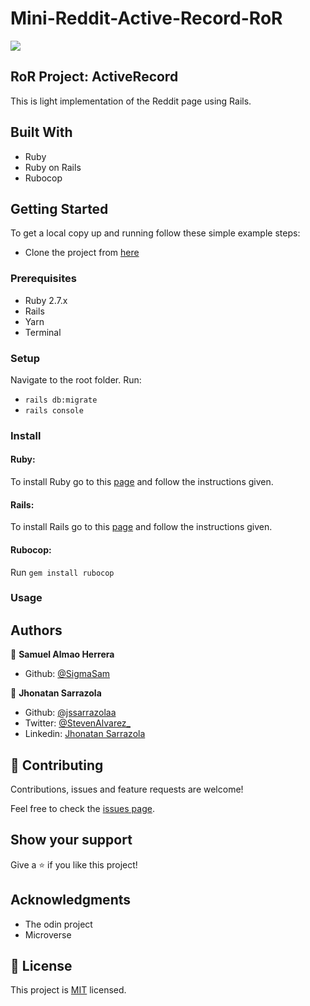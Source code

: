 # Mini-Reddit-Active-Record-RoR
![](https://img.shields.io/badge/Microverse-blueviolet)

## RoR Project: ActiveRecord

This is light implementation of the Reddit page using Rails.

## Built With

- Ruby
- Ruby on Rails
- Rubocop

## Getting Started

To get a local copy up and running follow these simple example steps:

- Clone the project from [here](https://github.com/jssarrazolaa/ActiveRecord-RoR)


### Prerequisites

- Ruby 2.7.x
- Rails
- Yarn
- Terminal

### Setup

Navigate to the root folder.
Run:
- `rails db:migrate`
- `rails console`

### Install

#### Ruby:

To install Ruby go to this [page](https://www.ruby-lang.org/en/) and follow the instructions given.

#### Rails:

To install Rails go to this [page](https://rubyonrails.org/) and follow the instructions given.

#### Rubocop:
Run `gem install rubocop`

### Usage
## Authors

👤 **Samuel Almao Herrera**

- Github: [@SigmaSam](https://github.com/SigmaSam)

👤 **Jhonatan Sarrazola**

- Github: [@jssarrazolaa](https://github.com/jssarrazolaa)
- Twitter: [@StevenAlvarez_](https://twitter.com/StevenAlvarez_)
- Linkedin: [Jhonatan Sarrazola](https://www.linkedin.com/in/jhonatan-sarrazola-6a46a01a5/)

## 🤝 Contributing

Contributions, issues and feature requests are welcome!

Feel free to check the [issues page](https://github.com/jssarrazolaa/ActiveRecord-RoR/issues).

## Show your support

Give a ⭐️ if you like this project!

## Acknowledgments

- The odin project
- Microverse

## 📝 License

This project is [MIT](https://opensource.org/licenses/MIT) licensed.